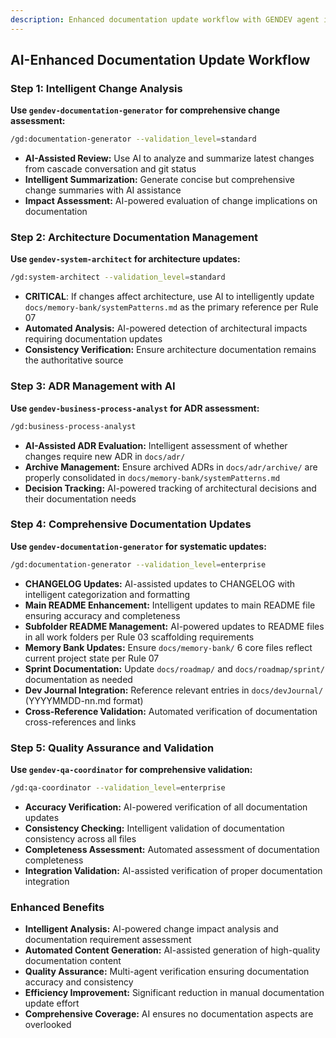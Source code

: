 ```yaml
---
description: Enhanced documentation update workflow with GENDEV agent integration for intelligent analysis, automated content generation, and comprehensive quality assurance.
---
```


## AI-Enhanced Documentation Update Workflow

### Step 1: Intelligent Change Analysis

**Use `gendev-documentation-generator` for comprehensive change assessment:**

```bash
/gd:documentation-generator --validation_level=standard
```

- **AI-Assisted Review:** Use AI to analyze and summarize latest changes from cascade conversation and git status
- **Intelligent Summarization:** Generate concise but comprehensive change summaries with AI assistance
- **Impact Assessment:** AI-powered evaluation of change implications on documentation

### Step 2: Architecture Documentation Management

**Use `gendev-system-architect` for architecture updates:**

```bash
/gd:system-architect --validation_level=standard
```

- **CRITICAL**: If changes affect architecture, use AI to intelligently update `docs/memory-bank/systemPatterns.md` as the primary reference per Rule 07
- **Automated Analysis:** AI-powered detection of architectural impacts requiring documentation updates
- **Consistency Verification:** Ensure architecture documentation remains the authoritative source

### Step 3: ADR Management with AI

**Use `gendev-business-process-analyst` for ADR assessment:**

```bash
/gd:business-process-analyst
```

- **AI-Assisted ADR Evaluation:** Intelligent assessment of whether changes require new ADR in `docs/adr/`
- **Archive Management:** Ensure archived ADRs in `docs/adr/archive/` are properly consolidated in `docs/memory-bank/systemPatterns.md`
- **Decision Tracking:** AI-powered tracking of architectural decisions and their documentation needs

### Step 4: Comprehensive Documentation Updates

**Use `gendev-documentation-generator` for systematic updates:**

```bash
/gd:documentation-generator --validation_level=enterprise
```

- **CHANGELOG Updates:** AI-assisted updates to CHANGELOG with intelligent categorization and formatting
- **Main README Enhancement:** Intelligent updates to main README file ensuring accuracy and completeness
- **Subfolder README Management:** AI-powered updates to README files in all work folders per Rule 03 scaffolding requirements
- **Memory Bank Updates:** Ensure `docs/memory-bank/` 6 core files reflect current project state per Rule 07
- **Sprint Documentation:** Update `docs/roadmap/` and `docs/roadmap/sprint/` documentation as needed
- **Dev Journal Integration:** Reference relevant entries in `docs/devJournal/` (YYYYMMDD-nn.md format)
- **Cross-Reference Validation:** Automated verification of documentation cross-references and links

### Step 5: Quality Assurance and Validation

**Use `gendev-qa-coordinator` for comprehensive validation:**

```bash
/gd:qa-coordinator --validation_level=enterprise
```

- **Accuracy Verification:** AI-powered verification of all documentation updates
- **Consistency Checking:** Intelligent validation of documentation consistency across all files
- **Completeness Assessment:** Automated assessment of documentation completeness
- **Integration Validation:** AI-assisted verification of proper documentation integration

### Enhanced Benefits

- **Intelligent Analysis:** AI-powered change impact analysis and documentation requirement assessment
- **Automated Content Generation:** AI-assisted generation of high-quality documentation content
- **Quality Assurance:** Multi-agent verification ensuring documentation accuracy and consistency
- **Efficiency Improvement:** Significant reduction in manual documentation update effort
- **Comprehensive Coverage:** AI ensures no documentation aspects are overlooked
